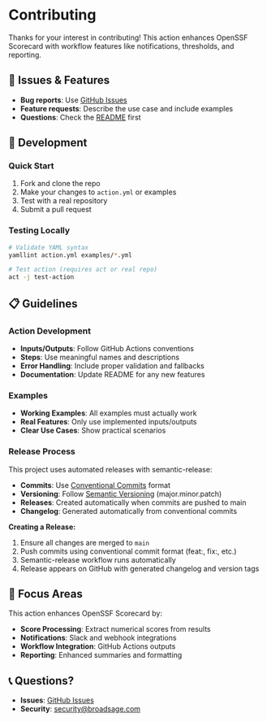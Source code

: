 # Contributing

Thanks for your interest in contributing! This action enhances OpenSSF Scorecard with workflow features like notifications, thresholds, and reporting.

## 🐛 Issues & Features

- **Bug reports**: Use [GitHub Issues](https://github.com/broadsage/scorecard-action/issues)
- **Feature requests**: Describe the use case and include examples
- **Questions**: Check the [README](README.md) first

## 🔧 Development

### Quick Start

1. Fork and clone the repo
2. Make your changes to `action.yml` or examples
3. Test with a real repository
4. Submit a pull request

### Testing Locally

```bash
# Validate YAML syntax
yamllint action.yml examples/*.yml

# Test action (requires act or real repo)
act -j test-action
```

## 📋 Guidelines

### Action Development

- **Inputs/Outputs**: Follow GitHub Actions conventions
- **Steps**: Use meaningful names and descriptions
- **Error Handling**: Include proper validation and fallbacks
- **Documentation**: Update README for any new features

### Examples

- **Working Examples**: All examples must actually work
- **Real Features**: Only use implemented inputs/outputs
- **Clear Use Cases**: Show practical scenarios

### Release Process

This project uses automated releases with semantic-release:

- **Commits**: Use [Conventional Commits](https://www.conventionalcommits.org/) format
- **Versioning**: Follow [Semantic Versioning](https://semver.org/) (major.minor.patch)
- **Releases**: Created automatically when commits are pushed to main
- **Changelog**: Generated automatically from conventional commits

**Creating a Release:**

1. Ensure all changes are merged to `main`
2. Push commits using conventional commit format (feat:, fix:, etc.)
3. Semantic-release workflow runs automatically
4. Release appears on GitHub with generated changelog and version tags

## 🎯 Focus Areas

This action enhances OpenSSF Scorecard by:

- **Score Processing**: Extract numerical scores from results
- **Notifications**: Slack and webhook integrations  
- **Workflow Integration**: GitHub Actions outputs
- **Reporting**: Enhanced summaries and formatting

## 📞 Questions?

- **Issues**: [GitHub Issues](https://github.com/broadsage/scorecard-action/issues)
- **Security**: [security@broadsage.com](mailto:security@broadsage.com)
